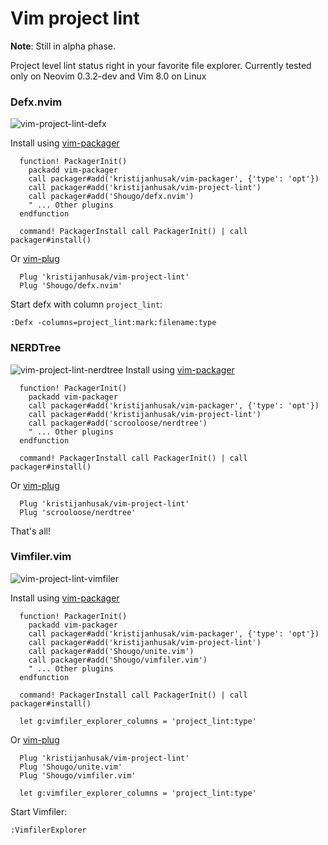 # Vim project lint

**Note**: Still in alpha phase.

Project level lint status right in your favorite file explorer.
Currently tested only on Neovim 0.3.2-dev and Vim 8.0 on Linux

### Defx.nvim
![vim-project-lint-defx](https://user-images.githubusercontent.com/1782860/48164441-c7f4de00-e2e2-11e8-8cb5-2fc9bfc053bb.png)

Install using [vim-packager](https://github.com/kristijanhusak/vim-packager)
```vimL
  function! PackagerInit()
    packadd vim-packager
    call packager#add('kristijanhusak/vim-packager', {'type': 'opt'})
    call packager#add('kristijanhusak/vim-project-lint')
    call packager#add('Shougo/defx.nvim')
    " ... Other plugins
  endfunction

  command! PackagerInstall call PackagerInit() | call packager#install()
```

Or [vim-plug](https://github.com/junegunn/vim-plug)
```vimL
  Plug 'kristijanhusak/vim-project-lint'
  Plug 'Shougo/defx.nvim'
```

Start defx with column `project_lint`:
```
:Defx -columns=project_lint:mark:filename:type
```

### NERDTree
![vim-project-lint-nerdtree](https://user-images.githubusercontent.com/1782860/48164446-cf1bec00-e2e2-11e8-86c8-af8b360698ad.png)
Install using [vim-packager](https://github.com/kristijanhusak/vim-packager)
```vimL
  function! PackagerInit()
    packadd vim-packager
    call packager#add('kristijanhusak/vim-packager', {'type': 'opt'})
    call packager#add('kristijanhusak/vim-project-lint')
    call packager#add('scrooloose/nerdtree')
    " ... Other plugins
  endfunction

  command! PackagerInstall call PackagerInit() | call packager#install()
```

Or [vim-plug](https://github.com/junegunn/vim-plug)
```vimL
  Plug 'kristijanhusak/vim-project-lint'
  Plug 'scrooloose/nerdtree'
```
That's all!

### Vimfiler.vim
![vim-project-lint-vimfiler](https://user-images.githubusercontent.com/1782860/48164449-d2af7300-e2e2-11e8-8d6a-f2e5d862c60a.png)

Install using [vim-packager](https://github.com/kristijanhusak/vim-packager)
```vimL
  function! PackagerInit()
    packadd vim-packager
    call packager#add('kristijanhusak/vim-packager', {'type': 'opt'})
    call packager#add('kristijanhusak/vim-project-lint')
    call packager#add('Shougo/unite.vim')
    call packager#add('Shougo/vimfiler.vim')
    " ... Other plugins
  endfunction

  command! PackagerInstall call PackagerInit() | call packager#install()

  let g:vimfiler_explorer_columns = 'project_lint:type'
```

Or [vim-plug](https://github.com/junegunn/vim-plug)
```vimL
  Plug 'kristijanhusak/vim-project-lint'
  Plug 'Shougo/unite.vim'
  Plug 'Shougo/vimfiler.vim'

  let g:vimfiler_explorer_columns = 'project_lint:type'
```

Start Vimfiler:
```
:VimfilerExplorer
```

